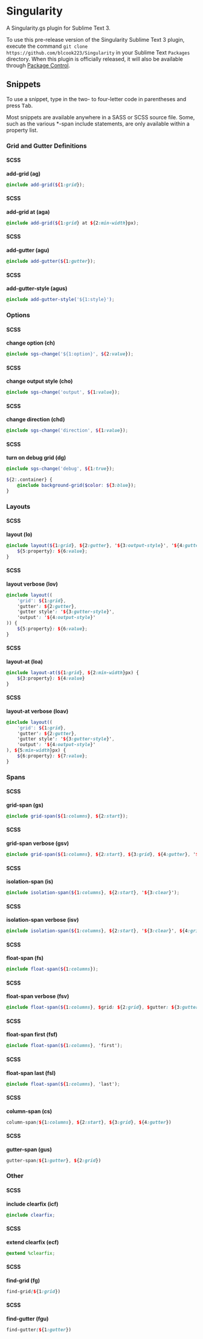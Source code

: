 # Singularity

A Singularity.gs plugin for Sublime Text 3.

To use this pre-release version of the Singularity Sublime Text 3 plugin, execute
the command `git clone https://github.com/blcook223/Singularity` in your Sublime
Text `Packages` directory. When this plugin is officially released, it will also
be available through [Package Control](https://packagecontrol.io/).

## Snippets

To use a snippet, type in the two- to four-letter code in parentheses and press
<kbd>Tab</kbd>.

Most snippets are available anywhere in a SASS or SCSS source file. Some, such
as the various *-span include statements, are only available within a property
list.


### Grid and Gutter Definitions

#### SCSS

__add-grid (ag)__

```scss
@include add-grid(${1:grid});
```

#### SCSS

__add-grid at (aga)__

```scss
@include add-grid(${1:grid} at ${2:min-width}px);
```

#### SCSS

__add-gutter (agu)__

```scss
@include add-gutter(${1:gutter});
```

#### SCSS

__add-gutter-style (agus)__

```scss
@include add-gutter-style('${1:style}');
```

### Options

#### SCSS

__change option (ch)__

```scss
@include sgs-change('${1:option}', ${2:value});
```

#### SCSS

__change output style (cho)__

```scss
@include sgs-change('output', ${1:value});
```

#### SCSS

__change direction (chd)__

```scss
@include sgs-change('direction', ${1:value});
```

#### SCSS

__turn on debug grid (dg)__

```scss
@include sgs-change('debug', ${1:true});

${2:.container} {
    @include background-grid($color: ${3:blue});
}
```


### Layouts

#### SCSS

__layout (lo)__

```scss
@include layout(${1:grid}, ${2:gutter}, '${3:output-style}', '${4:gutter-style}') {
    ${5:property}: ${6:value};
}
```

#### SCSS

__layout verbose (lov)__

```scss
@include layout((
    'grid': ${1:grid},
    'gutter': ${2:gutter},
    'gutter style': '${3:gutter-style}',
    'output': '${4:output-style}'
)) {
    ${5:property}: ${6:value};
}
```

#### SCSS

__layout-at (loa)__

```scss
@include layout-at(${1:grid}, ${2:min-width}px) {
    ${3:property}: ${4:value}
}
```

#### SCSS

__layout-at verbose (loav)__

```scss
@include layout((
    'grid': ${1:grid},
    'gutter': ${2:gutter},
    'gutter style': '${3:gutter-style}',
    'output': '${4:output-style}'
), ${5:min-width}px) {
    ${6:property}: ${7:value};
}
```


### Spans

#### SCSS

__grid-span (gs)__

```scss
@include grid-span(${1:columns}, ${2:start});
```

#### SCSS

__grid-span verbose (gsv)__

```scss
@include grid-span(${1:columns}, ${2:start}, ${3:grid}, ${4:gutter}, '${5:gutter-style}');
```

#### SCSS

__isolation-span (is)__

```scss
@include isolation-span(${1:columns}, ${2:start}, '${3:clear}');
```

#### SCSS

__isolation-span verbose (isv)__

```scss
@include isolation-span(${1:columns}, ${2:start}, '${3:clear}', ${4:grid}, ${5:gutter});
```

#### SCSS

__float-span (fs)__

```scss
@include float-span(${1:columns});
```

#### SCSS

__float-span verbose (fsv)__

```scss
@include float-span(${1:columns}, $grid: ${2:grid}, $gutter: ${3:gutter});
```

#### SCSS

__float-span first (fsf)__

```scss
@include float-span(${1:columns}, 'first');
```

#### SCSS

__float-span last (fsl)__

```scss
@include float-span(${1:columns}, 'last');
```

#### SCSS

__column-span (cs)__

```scss
column-span(${1:columns}, ${2:start}, ${3:grid}, ${4:gutter})
```

#### SCSS

__gutter-span (gus)__

```scss
gutter-span(${1:gutter}, ${2:grid})
```

### Other

#### SCSS

__include clearfix (icf)__

```scss
@include clearfix;
```

#### SCSS

__extend clearfix (ecf)__

```scss
@extend %clearfix;
```

#### SCSS

__find-grid (fg)__

```scss
find-grid(${1:grid})
```

#### SCSS

__find-gutter (fgu)__

```scss
find-gutter(${1:gutter})
```
